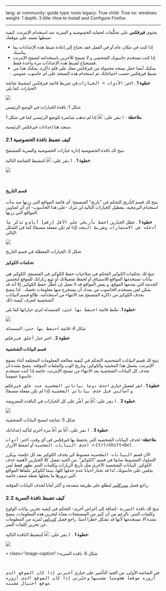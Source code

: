 

---

lang: ar
community: guide
type: tools
legacy: True
child: True
os: windows
weight: 1
depth: 3
title: How to Install and Configure Firefox

---

<p>يحتوي <strong>فيرفكس</strong> على تحكُّمات لحماية الخصوصية و&nbsp;السرية عند استخدام الإنترنت. كيفية ضبطها تعتمد على موقفك:</p>

<ul>
	<li>إذا كنت في مكان عام أو في العمل فقد تحتاج إلى إعادة ضبط هذه الإعدادات بما يناسبك.</li>
	<li>إذا كنت تستخدم حاسوبك الشخصي و&nbsp;لا تسمح للآخرين باستخدامه لتصفح الإنترنت فستحتاج لضبط هذه الإعدادات مرة واحدة فقط.</li>
	<li>يمكنك أيضا حمل نسخة محمولة من فيرفكس معك على قلم ذاكرة. يمكنك هذا من ضبط فيرفكس حسب احتياجاتك ثم استخدام هذه النسخة على أي حاسوب عمومي.</li>
</ul>

<p><strong>خطوة 1</strong> . اختر: <kbd>الأدوات &gt; الخيارات</kbd> في شريط قائمة فيرفكس لتنشيط شاشة <em>الخيارات</em> كما يلي:</p>

<p><img src="/sites/securitybkp.ngoinabox.org/files/u5/firefox-ar/70.png" /></p>

<p class="image-caption">شكل 1: نافذة الخيارات في الوضع الرئيسي</p>

<p><strong>ملاحظة</strong> : <kbd>انقر</kbd> على: <img src="/sites/securitybkp.ngoinabox.org/files/u5/firefox-ar/71.png" /> إذا لم تذهب مباشرة للوضع ال<em>رئيسي</em> كما في شكل 1.</p>

<p>ستجد هنا إعدادات فيرفكس الرئيسية.</p>

<h3>2.1 كيف تضبط نافذة الخصوصية</h3>

<p>تتيح لك نافذة <em>الخصوصية</em> إدارة خيارات الخصوصية والسرية للمتصفح.</p>

<p><strong>خطوة 1</strong> . <kbd>انقر</kbd> على: <img src="/sites/securitybkp.ngoinabox.org/files/u5/firefox-ar/75.png" /> لتنشيط الشاشة التالية:</p>

<p><img src="/sites/securitybkp.ngoinabox.org/files/u5/firefox-ar/76.png" /></p>

<p p="">&nbsp;</p>

<h4>قسم التاريخ</h4>

<p>يتيح لك قسم <em>التأريخ</em> التحكم في "تاريخ" المتصفح؛ أي قائمة المواقع التي زرتها منذ بدأت استخدام البرمجية. بتعطيل الخيارات التالية لن تترك -على هذا الحاسوب- أي أثر لعناوين المواقع التي زرتها.</p>

<p><strong>خطوة 1</strong> . عطل الخيارين <kbd>احفظ تأريخي على الأقل [رقم] أيام</kbd> و&nbsp;<kbd>تذكر ما أدخله في الاستمارات وشريط البحث</kbd> (إذا لم تكن مفعلة مسبقا) كما في الشكل التالي:</p>

<p><img src="/sites/securitybkp.ngoinabox.org/files/u5/firefox-ar/89.png" /></p>

<p class="image-caption">شكل 3: الخيارات المعطلة في قسم التاريخ</p>

<h4>تحكمات الكوكيز</h4>

<p>تتيح لك تحكمات <em>الكوكيز</em> التحكم في صلاحيات حفظ الكوكيز في المتصفح. الكوكيز هي بيانات تستخدمها المواقع للاستيثاق أو لحفظ تفضيلاتك أو تتبع زياراتك للموقع لتحسين الخدمة التي يقدمها الموقع، و&nbsp;بعض المواقع قد لا تعمل إن عُطِّل حفظ الكوكيز. إلا أنه قد يمكن لمن يستخدم الحاسوب من بعدك أن يستخرج منها معلومات تخصك . لذا ينصح بحذف الكوكيز من ذاكرة المتصفح بعد الانتهاء من استخدامه. طالع <em>قسم البيانات الشخصية</em> لتعرف كيفية ذلك</p>

<p><strong>خطوة 1.</strong> نشّط قائمة <kbd>احتفظ بها حتى:</kbd> المنسدلة لترى خياراتها كما يلي:</p>

<p><img src="/sites/securitybkp.ngoinabox.org/files/u5/firefox-ar/77.png" /></p>

<p><em>شكل 4: قائمة <kbd>احتفظ بها حتى:</kbd> المنسدلة</em></p>

<p><strong>خطوة 2</strong> . اختر خيار <kbd>أغلق فيرفكس</kbd>.</p>

<h4>قسم البيانات الشخصية</h4>

<p>يتيح لك قسم <em>البيانات الشخصية</em> التحكم في كيفية معالجة المعلومات المجمّعة أثناء تصفح الإنترنت. يشمل هذا المخبئية والكوكيز، وتاريخ الوب والملفات المؤقتة. ينصح بشدة أن تحذف كل البيانات الشخصية بعد الانتهاء من تصفح الإنترنت، خاصة إذا كنت تستخدم حاسوبا عموميا.</p>

<p><strong>خطوة 1</strong> . انقر لتفعيل خياري <kbd>احذف دوما بياناتي الشخصية عند غلق فيرفكس</kbd> و&nbsp;<kbd>اسألني قبل حذف بياناتي الشخصية</kbd> (إذا لم تكن مفعلة مسبقا).</p>

<p><strong>خطوة 2</strong> . <kbd>انقر</kbd> على: <img src="/sites/securitybkp.ngoinabox.org/files/u5/firefox-ar/88.png" /> ثم <kbd>أشّر</kbd> على كل الخيارات في النافذة المعروضة.</p>

<p><img src="/sites/securitybkp.ngoinabox.org/files/u5/firefox-ar/78.png" /></p>

<p class="image-caption">شكل 5: شاشة امسح البيانات الشخصية</p>

<p><strong>خطوة 3</strong> . <kbd>انقر</kbd> على: <img src="/sites/securitybkp.ngoinabox.org/files/u5/firefox-ar/08.png" /> ثم <img src="/sites/securitybkp.ngoinabox.org/files/u5/firefox-ar/08.png" /> مرة أخرى لتأكيد إعداداتك.</p>

<p><strong>ملاحظة:</strong> لحذف البيانات الشخصية التي يحتفظ بها فيرفكس في أي وقت، اختر: <kbd>أدوات &gt; احذف البيانات الشخصية</kbd> أو اضغط الأزرار <kbd>Ctrl+Shift+Del</kbd> .</p>

<p>الآن قسم <kbd>البيانات الشخصية</kbd> مضبوط كي يحذف الكوكيز بعد كل جلسة، ويكرر السلوك المضبوط سابقا في قسم "الكوكيز". من الجيد تفعيل كلا الخيارين لأهمية حذف الكوكيز. البيانات الشخصية الأخرى مثل تأريخ الزيارات وكلمات السر تظهر فقط لمن يجلس على حاسوبك، لذا قد تختار أحيانا عدم حذفها كلها، بينما الكوكيز تتلقاها المواقع التي تزورها ما يجعلها نقطة ضعف خاصة.</p>

<p>راجع فصل <a href="/Ccleaner">سي‌كلينر</a> لتطلع على طريقة متقدمة و&nbsp;أكثر أمانا لحذف البيانات المؤقتة.</p>

<h3>2.2 كيف تضبط نافذة السرية</h3>

<p>تتيح لك نافذة <kbd>السرية</kbd> -إضافة إلى أغراض أخرى- التحكم في كيفية تخزين بيانات الولوج وكلمات السر. بالرغم من أن كثير من المتصفحات معدّة لتخزين هذه المعلومات، ينصح بشدة <em>ألا</em> تستخدمها لأنها قد تشكل خطرا أمنيا. راجع فصل <a href="/ar/keepass">كي‌پاس</a> لمزيد من المعلومات عن تخزين كلمات السر.</p>

<p><strong>خطوة 1</strong> . <kbd>انقر</kbd> على: <img src="/sites/securitybkp.ngoinabox.org/files/u5/firefox-ar/86.png" /> لتنشيط النافذة التالية:</p>

<p><img src="/sites/securitybkp.ngoinabox.org/files/u5/firefox-ar/87.png" /></p>

<p>&lt; class="image-caption"&gt;شكل 6: نافذة السرية</p>

<p>&nbsp;</p>

<p>في الشاشة الأولى، من الجيد التأشير على خياري <kbd>أخبرني إذا كان الموقع الذي أزوره موقعا هجوميا مشتبها</kbd> و&nbsp;<kbd>خبّرني إذا كان الموقع الذي أزوره موقع احتيال مشتبه</kbd>.</p>



